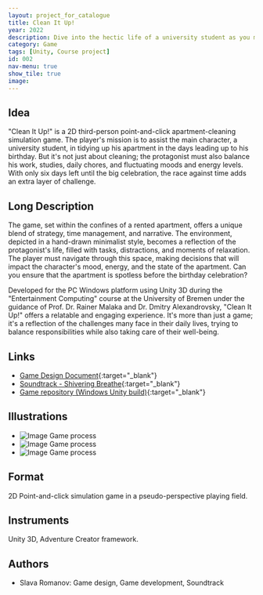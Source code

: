 ```yaml
---
layout: project_for_catalogue
title: Clean It Up!
year: 2022
description: Dive into the hectic life of a university student as you manage studies, work, daily chores, and the daunting task of cleaning up a messy apartment before your birthday arrives.
category: Game
tags: [Unity, Course project]
id: 002
nav-menu: true
show_tile: true
image:
---
```


## Idea

"Clean It Up!" is a 2D third-person point-and-click apartment-cleaning simulation game. The player's mission is to assist the main character, a university student, in tidying up his apartment in the days leading up to his birthday. But it's not just about cleaning; the protagonist must also balance his work, studies, daily chores, and fluctuating moods and energy levels. With only six days left until the big celebration, the race against time adds an extra layer of challenge.

## Long Description

The game, set within the confines of a rented apartment, offers a unique blend of strategy, time management, and narrative. The environment, depicted in a hand-drawn minimalist style, becomes a reflection of the protagonist's life, filled with tasks, distractions, and moments of relaxation. The player must navigate through this space, making decisions that will impact the character's mood, energy, and the state of the apartment. Can you ensure that the apartment is spotless before the birthday celebration?

Developed for the PC Windows platform using Unity 3D during the "Entertainment Computing" course at the University of Bremen under the guidance of Prof. Dr. Rainer Malaka and Dr. Dmitry Alexandrovsky, "Clean It Up!" offers a relatable and engaging experience. It's more than just a game; it's a reflection of the challenges many face in their daily lives, trying to balance responsibilities while also taking care of their well-being.

## Links

- [Game Design Document](https://docs.google.com/document/d/1CXueNPwnltb2dziXqFPHdz_uYv9sZxzaxeS7DunDxGk/edit){:target="_blank"}
- [Soundtrack - Shivering Breathe](https://github.com/davinel000/cleanitup/blob/main/Assets/Clean%20it%20up!/Audio/ShiveringBreathe.mp3){:target="_blank"}
- [Game repository (Windows Unity build)](https://github.com/davinel000/cleanitup){:target="_blank"}

## Illustrations

- ![Image](https://filedn.com/lGT3vQOeVHQFjjI0lPsYmHS/Alone.png) Game process
- ![Image]('url') Game process
- ![Image]('url') Game process

## Format

2D Point-and-click simulation game in a pseudo-perspective playing field.

## Instruments

Unity 3D, Adventure Creator framework.

## Authors

- Slava Romanov: Game design, Game development, Soundtrack
